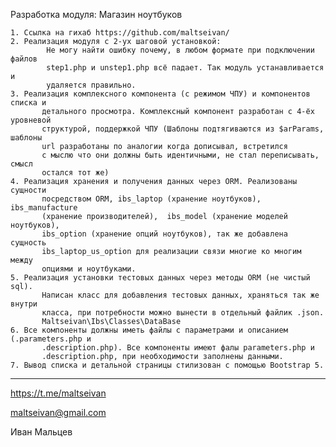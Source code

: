 Разработка модуля: Магазин ноутбуков

    1. Ссылка на гихаб https://github.com/maltseivan/
    2. Реализация модуля с 2-ух шаговой установкой:
            Не могу найти ошибку почему, в любом формате при подключении файлов 
            step1.php и unstep1.php всё падает. Так модуль устанавливается и 
            удаляется правильно.
    3. Реализация комплексного компонента (с режимом ЧПУ) и компонентов списка и
           детального просмотра. Комплексный компонент разработан с 4-ёх уровневой
           структурой, поддержкой ЧПУ (Шаблоны подтягиваются из $arParams, шаблоны
           url разработаны по аналогии когда дописывал, встретился
           с мыслю что они должны быть идентичными, не стал переписывать, смысл
           остался тот же)
    4. Реализация хранения и получения данных через ORM. Реализованы сущности
           посредством ORM, ibs_laptop (хранение ноутбуков), ibs_manufacture
           (хранение производителей),  ibs_model (хранение моделей ноутбуков),
           ibs_option (хранение опций ноутбуков), так же добавлена сущность
           ibs_laptop_us_option для реализации связи многие ко многим между
           опциями и ноутбуками.
    5. Реализация установки тестовых данных через методы ORM (не чистый sql).
           Написан класс для добавления тестовых данных, храняться так же внутри
           класса, при потребности можно вынести в отдельный файлик .json.
           Maltseivan\Ibs\Classes\DataBase
    6. Все компоненты должны иметь файлы с параметрами и описанием (.parameters.php и
           .description.php). Все компоненты имеют фалы parameters.php и
           .description.php, при необходимости заполнены данными.
    7. Вывод списка и детальной страницы стилизован с помощью Bootstrap 5.

-----------------------

https://t.me/maltseivan

maltseivan@gmail.com

Иван Мальцев
